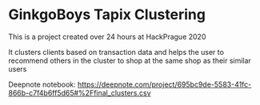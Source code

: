 # GinkgoBoys Tapix Clustering
This is a project created over 24 hours at HackPrague 2020 

It clusters clients based on transaction data and helps the user to recommend others in the cluster to shop at the same shop as their similar users  

Deepnote notebook: https://deepnote.com/project/695bc9de-5583-41fc-866b-c7f4b6ff5d65#%2Ffinal_clusters.csv 
